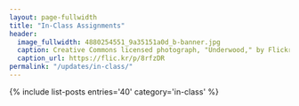 ```yaml
---
layout: page-fullwidth
title: "In-Class Assignments"
header:
  image_fullwidth: 4880254551_9a35151a0d_b-banner.jpg
  caption: Creative Commons licensed photograph, "Underwood," by Flickr user Canned Muffins
  caption_url: https://flic.kr/p/8rfzDR
permalink: "/updates/in-class/"
---
```


{% include list-posts entries='40' category='in-class' %}